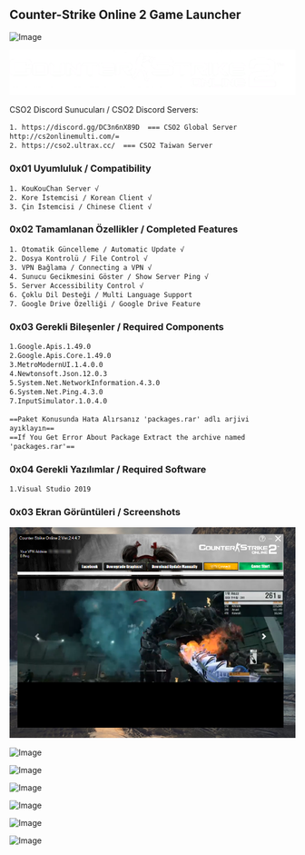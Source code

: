 ## Counter-Strike Online 2 Game Launcher

![Image](https://ci.appveyor.com/api/projects/status/2u60af27ee3785xb?svg=true)

![Image](photo/white.png)

CSO2 Discord Sunucuları / CSO2 Discord Servers:

    1. https://discord.gg/DC3n6nX89D  === CSO2 Global Server http://cs2onlinemulti.com/=
    2. https://cso2.ultrax.cc/  === CSO2 Taiwan Server
    

### 0x01 Uyumluluk / Compatibility

    1. KouKouChan Server √
    2. Kore İstemcisi / Korean Client √
    3. Çin İstemcisi / Chinese Client √
    

### 0x02 Tamamlanan Özellikler / Completed Features

    1. Otomatik Güncelleme / Automatic Update √
    2. Dosya Kontrolü / File Control √
    3. VPN Bağlama / Connecting a VPN √
    4. Sunucu Gecikmesini Göster / Show Server Ping √
    5. Server Accessibility Control √
    6. Çoklu Dil Desteği / Multi Language Support
    7. Google Drive Özelliği / Google Drive Feature
    
### 0x03 Gerekli Bileşenler / Required Components
    1.Google.Apis.1.49.0
    2.Google.Apis.Core.1.49.0
    3.MetroModernUI.1.4.0.0
    4.Newtonsoft.Json.12.0.3
    5.System.Net.NetworkInformation.4.3.0
    6.System.Net.Ping.4.3.0
    7.InputSimulator.1.0.4.0
    
    ==Paket Konusunda Hata Alırsanız 'packages.rar' adlı arjivi ayıklayın==
    ==If You Get Error About Package Extract the archive named 'packages.rar'==
    
### 0x04 Gerekli Yazılımlar / Required Software
    1.Visual Studio 2019
    

### 0x03 Ekran Görüntüleri / Screenshots

![Image](photo/01.png)

![Image](https://i.hizliresim.com/fJgBch.png)

![Image](https://i.hizliresim.com/kVxUIG.png)

![Image](https://i.hizliresim.com/8DXgUk.png)

![Image](https://i.hizliresim.com/nSdDPk.png)

![Image](https://i.hizliresim.com/ysROOO.png)

![Image](https://i.hizliresim.com/JjJynK.png)
